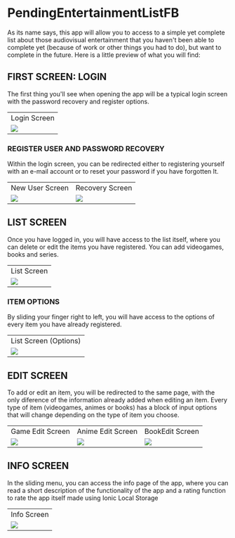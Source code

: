 # PendingEntertainmentListFB

As its name says, this app will allow you to access to a simple yet complete list about those audiovisual entertainment that you haven't been able to complete yet (because of work or other things you had to do), but want to complete in the future. Here is a little preview of what you will find:

## FIRST SCREEN: LOGIN

The first thing you'll see when opening the app will be a typical login screen with the password recovery and register options.

<table>
  <tr>
    <td>Login Screen</td>
  </tr>
  <tr>
    <td><img src="images/LoginScreen.png"></td>
  </tr>
</table>

### REGISTER USER AND PASSWORD RECOVERY

Within the login screen, you can be redirected either to registering yourself with an e-mail account or to reset your password if you have forgotten It.

<table>
  <tr>
    <td>New User Screen</td>
    <td>Recovery Screen</td>
  </tr>
  <tr>
    <td><img src="images/NewUserScreen.png"></td>
    <td><img src="images/PasswordRecoveryScreen.png"></td>
  </tr>
</table>



## LIST SCREEN

Once you have logged in, you will have access to the list itself, where you can delete or edit the items you have registered. You can add videogames, books and series.

<table>
  <tr>
    <td>List Screen</td>
  </tr>
  <tr>
    <td>
      <img src="images/ListScreen2.png">
    </td>
  </tr>
</table>



### ITEM OPTIONS

By sliding your finger right to left, you will have access to the options of every item you have already registered.

<table>
  <tr>
    <td>List Screen (Options)</td>
  </tr>
  <tr>
    <td>
      <img src="images/ItemOptions.png">
    </td>
  </tr>
</table>



## EDIT SCREEN

To add or edit an item, you will be redirected to the same page, with the only diference of the information already added when editing an item. Every type of item (videogames, animes or books) has a block of input options that will change depending on the type of item you choose.

<table>
  <tr>
    <td>Game Edit Screen</td>
    <td>Anime Edit Screen</td>
    <td>BookEdit Screen</td>
  </tr>
  <tr>
    <td>
      <img src="images/GameEditScreen.png">
    </td>
    <td>
      <img src="images/AnimeEditScreen.png">
    </td>
    <td>
      <img src="images/BookEdit.png">
    </td>
  </tr>
</table>



## INFO SCREEN

In the sliding menu, you can access the info page of the app, where you can read a short description of the functionality of the app and a rating function to rate the app itself made using Ionic Local Storage

<table>
  <tr>
    <td>Info Screen</td>
  </tr>
  <tr>
    <td>
      <img src="images/InfoScreen.png">
    </td>
  </tr>
</table>


